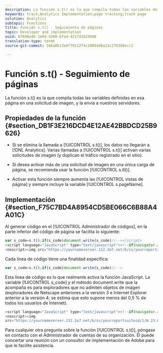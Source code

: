 ```yaml
---
description: La función s.t() es la que compila todas las variables definidas en esa página en una solicitud de imagen, y la envía a nuestros servidores.
keywords: track;Analytics Implementation;page tracking;track page
solution: Analytics
subtopic: Functions
title: Función s.t() - Seguimiento de páginas
topic: Developer and implementation
uuid: 67696e46-1e0d-4200-bfad-4217d1023948
translation-type: tm+mt
source-git-commit: 16ba0b12e0f70112f4c10804d0a13c278388ecc2

---
```



# Función s.t() - Seguimiento de páginas

La función s.t() es la que compila todas las variables definidas en esa página en una solicitud de imagen, y la envía a nuestros servidores.

## Propiedades de la función {#section_DB1F3E216DCD4E12AE42BBDCD25B9626}

* Si se elimina la llamada a [!UICONTROL s.t()], los datos no llegarán a [!DNL Analytics]. Varias llamadas a [!UICONTROL s.t()] activan varias solicitudes de imagen (y duplican el tráfico registrado en el sitio).

* Si desea activar más de una solicitud de imagen en una única carga de página, se recomienda usar la función [!UICONTROL s.tl()].
* Activar esta función siempre aumenta las [!UICONTROL vistas de página] y siempre incluye la variable [!UICONTROL s.pageName].

## Implementación {#section_F75C7BD4A8954CD5BE066C6B88A4A01C}

Al generar código en el [!UICONTROL Administrador de códigos], en la parte inferior del código de página se facilita lo siguiente:

```js
var s_code=s.t();if(s_code)document.write(s_code)//--></script> 
<script language="JavaScript" type="text/javascript"><!--if(navigator.appVersion.indexOf('MSIE')>=0)document.write(unescape('%3C')+'\!-'+'-')//--></script> 
<noscript><img src="https://yournameserver.112.2o7.net/b/ss/yourreportsuiteid/1/H.23.6--NS/0" height="1" width="1" border="0" alt="" /></noscript> 
```

Cada línea de código tiene una finalidad específica:

```js
var s_code=s.t();if(s_code)document.write(s_code)//-->
```

Esta línea de código es lo que realmente activa la función JavaScript. La variable [!UICONTROL s_code] y el método document.write que la acompaña es para exploradores que no admiten objetos de imagen (exploradores de Netscape anteriores a la versión 3 e Internet Explorer anterior a la versión 4; se estima que esto supone menos del 0,5 % de todos los usuarios de Internet).

```js
<script language="JavaScript" type="text/javascript"><!--if(navigator.appVersion.indexOf('MSIE')>=0)document.write(unescape('%3C')+'\!-'+'-')//--></script> 
<noscript><img  
src="https://yournameserver.112.2o7.net/b/ss/yourreportsuiteid/1/H.23.6--NS/0" height="1" width="1" border="0" alt="" />
```

Para cualquier otra pregunta sobre la función [!UICONTROL s.t()], póngase en contacto con el Administrador de cuentas de su organización. Él puede concertar una reunión con un consultor de implementación de Adobe para que le facilite asistencia.
